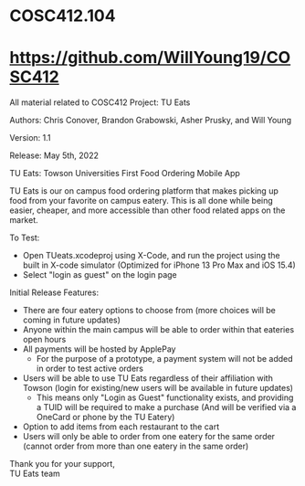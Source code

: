 # COSC412.104
# https://github.com/WillYoung19/COSC412
All material related to COSC412 Project: TU Eats

Authors: Chris Conover, Brandon Grabowski, Asher Prusky, and Will Young

Version: 1.1

Release: May 5th, 2022

TU Eats: Towson Universities First Food Ordering Mobile App

TU Eats is our on campus food ordering platform that makes picking up food from your favorite on campus eatery.
This is all done while being easier, cheaper, and more accessible than other food related apps on the market.

To Test:
- Open TUeats.xcodeproj using X-Code, and run the project using the built in X-code simulator (Optimized for iPhone 13 Pro Max and iOS 15.4)
- Select "login as guest" on the login page

Initial Release Features:
- There are four eatery options to choose from (more choices will be coming in future updates)
- Anyone within the main campus will be able to order within that eateries open hours
- All payments will be hosted by ApplePay
    - For the purpose of a prototype, a payment system will not be added in order to test active orders
- Users will be able to use TU Eats regardless of their affiliation with Towson (login for existing/new users will be available in future updates)
    - This means only "Login as Guest" functionality exists, and providing a TUID  will be required to make a purchase (And will be verified via a OneCard or phone by the TU Eatery)
- Option to add items from each restaurant to the cart
- Users will only be able to order from one eatery for the same order (cannot order from more than one eatery in the same order)

Thank you for your support,    
TU Eats team
